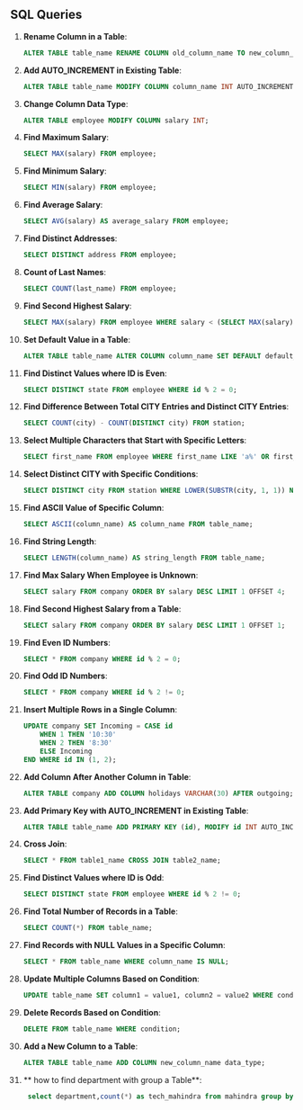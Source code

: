 ## SQL Queries

1. **Rename Column in a Table**:
    ```sql
    ALTER TABLE table_name RENAME COLUMN old_column_name TO new_column_name;
    ```

2. **Add AUTO_INCREMENT in Existing Table**:
    ```sql
    ALTER TABLE table_name MODIFY COLUMN column_name INT AUTO_INCREMENT;
    ```

3. **Change Column Data Type**:
    ```sql
    ALTER TABLE employee MODIFY COLUMN salary INT;
    ```

4. **Find Maximum Salary**:
    ```sql
    SELECT MAX(salary) FROM employee;
    ```

5. **Find Minimum Salary**:
    ```sql
    SELECT MIN(salary) FROM employee;
    ```

6. **Find Average Salary**:
    ```sql
    SELECT AVG(salary) AS average_salary FROM employee;
    ```

7. **Find Distinct Addresses**:
    ```sql
    SELECT DISTINCT address FROM employee;
    ```

8. **Count of Last Names**:
    ```sql
    SELECT COUNT(last_name) FROM employee;
    ```

9. **Find Second Highest Salary**:
    ```sql
    SELECT MAX(salary) FROM employee WHERE salary < (SELECT MAX(salary) FROM employee);
    ```

10. **Set Default Value in a Table**:
    ```sql
    ALTER TABLE table_name ALTER COLUMN column_name SET DEFAULT default_value;
    ```

11. **Find Distinct Values where ID is Even**:
    ```sql
    SELECT DISTINCT state FROM employee WHERE id % 2 = 0;
    ```

12. **Find Difference Between Total CITY Entries and Distinct CITY Entries**:
    ```sql
    SELECT COUNT(city) - COUNT(DISTINCT city) FROM station;
    ```

13. **Select Multiple Characters that Start with Specific Letters**:
    ```sql
    SELECT first_name FROM employee WHERE first_name LIKE 'a%' OR first_name LIKE 'e%' OR first_name LIKE 'i%';
    ```

14. **Select Distinct CITY with Specific Conditions**:
    ```sql
    SELECT DISTINCT city FROM station WHERE LOWER(SUBSTR(city, 1, 1)) NOT IN ('a', 'e', 'i', 'o', 'u') OR LOWER(SUBSTR(city, LENGTH(city), 1)) NOT IN ('a', 'e', 'i', 'o', 'u');
    ```

15. **Find ASCII Value of Specific Column**:
    ```sql
    SELECT ASCII(column_name) AS column_name FROM table_name;
    ```

16. **Find String Length**:
    ```sql
    SELECT LENGTH(column_name) AS string_length FROM table_name;
    ```

17. **Find Max Salary When Employee is Unknown**:
    ```sql
    SELECT salary FROM company ORDER BY salary DESC LIMIT 1 OFFSET 4;
    ```

18. **Find Second Highest Salary from a Table**:
    ```sql
    SELECT salary FROM company ORDER BY salary DESC LIMIT 1 OFFSET 1;
    ```

19. **Find Even ID Numbers**:
    ```sql
    SELECT * FROM company WHERE id % 2 = 0;
    ```

20. **Find Odd ID Numbers**:
    ```sql
    SELECT * FROM company WHERE id % 2 != 0;
    ```

21. **Insert Multiple Rows in a Single Column**:
    ```sql
    UPDATE company SET Incoming = CASE id
        WHEN 1 THEN '10:30'
        WHEN 2 THEN '8:30'
        ELSE Incoming
    END WHERE id IN (1, 2);
    ```

22. **Add Column After Another Column in Table**:
    ```sql
    ALTER TABLE company ADD COLUMN holidays VARCHAR(30) AFTER outgoing;
    ```

23. **Add Primary Key with AUTO_INCREMENT in Existing Table**:
    ```sql
    ALTER TABLE table_name ADD PRIMARY KEY (id), MODIFY id INT AUTO_INCREMENT;
    ```

24. **Cross Join**:
    ```sql
    SELECT * FROM table1_name CROSS JOIN table2_name;
    ```

25. **Find Distinct Values where ID is Odd**:
    ```sql
    SELECT DISTINCT state FROM employee WHERE id % 2 != 0;
    ```

26. **Find Total Number of Records in a Table**:
    ```sql
    SELECT COUNT(*) FROM table_name;
    ```

27. **Find Records with NULL Values in a Specific Column**:
    ```sql
    SELECT * FROM table_name WHERE column_name IS NULL;
    ```

28. **Update Multiple Columns Based on Condition**:
    ```sql
    UPDATE table_name SET column1 = value1, column2 = value2 WHERE condition;
    ```

29. **Delete Records Based on Condition**:
    ```sql
    DELETE FROM table_name WHERE condition;
    ```

30. **Add a New Column to a Table**:
    ```sql
    ALTER TABLE table_name ADD COLUMN new_column_name data_type;
    ```
30. ** how to find department with group a Table**:
    ```sql
     select department,count(*) as tech_mahindra from mahindra group by department;
    